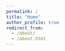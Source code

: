 ```yaml
---
permalink: /
title: "Home"
author_profile: true
redirect_from: 
  - /about/
  - /about.html
---
```


